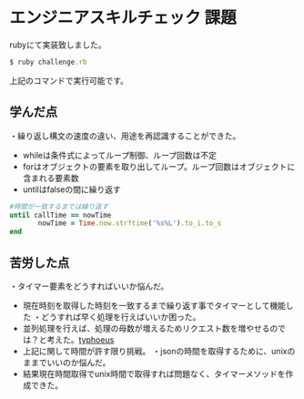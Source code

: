 # エンジニアスキルチェック 課題
rubyにて実装致しました。
```rb
$ ruby challenge.rb
```
上記のコマンドで実行可能です。

## 学んだ点
・繰り返し構文の速度の違い、用途を再認識することができた。  
 - whileは条件式によってループ制御、ループ回数は不定  
 - forはオブジェクトの要素を取り出してループ。ループ回数はオブジェクトに含まれる要素数  
 - untilはfalseの間に繰り返す  
 ```rb
 #時間が一致するまでは繰り返す
 until callTime == nowTime
        nowTime = Time.now.strftime('%s%L').to_i.to_s
 end
 ```

## 苦労した点
・タイマー要素をどうすればいいか悩んだ。  
 - 現在時刻を取得した時刻を一致するまで繰り返す事でタイマーとして機能した
・どうすれば早く処理を行えばいいか困った。
 - 並列処理を行えば、処理の母数が増えるためリクエスト数を増やせるのでは？と考えた。[typhoeus](https://github.com/typhoeus/typhoeus)
 - 上記に関して時間が許す限り挑戦。
・jsonの時間を取得するために、unixのままでいいのか悩んだ。
 - 結果現在時間取得でunix時間で取得すれば問題なく、タイマーメソッドを作成できた。
